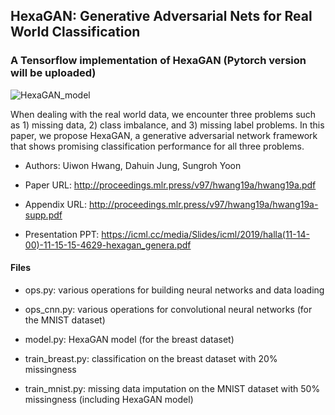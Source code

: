 ## HexaGAN: Generative Adversarial Nets for Real World Classification

### A Tensorflow implementation of HexaGAN (Pytorch version will be uploaded)

![HexaGAN_model](https://user-images.githubusercontent.com/25117385/64109029-66de4f80-cdb9-11e9-9e57-93797996de33.png)

When dealing with the real world data, we encounter three problems such as 1) missing data, 2) class imbalance, and 3) missing label problems. In this paper, we propose HexaGAN, a generative adversarial network framework that shows promising classification performance for all three problems. <br>


* Authors: Uiwon Hwang, Dahuin Jung, Sungroh Yoon

* Paper URL: http://proceedings.mlr.press/v97/hwang19a/hwang19a.pdf

* Appendix URL: http://proceedings.mlr.press/v97/hwang19a/hwang19a-supp.pdf

* Presentation PPT: https://icml.cc/media/Slides/icml/2019/halla(11-14-00)-11-15-15-4629-hexagan_genera.pdf


#### Files

* ops.py: various operations for building neural networks and data loading

* ops_cnn.py: various operations for convolutional neural networks (for the MNIST dataset)

* model.py: HexaGAN model (for the breast dataset)

* train_breast.py: classification on the breast dataset with 20% missingness

* train_mnist.py: missing data imputation on the MNIST dataset with 50% missingness (including HexaGAN model)
